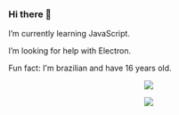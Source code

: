 ### Hi there 👋

I’m currently learning JavaScript.

I’m looking for help with Electron.

Fun fact: I'm brazilian and have 16 years old.

<p align="center">
  <img src="https://github-readme-stats.vercel.app/api/top-langs/?username=ArthurLobopro&theme=radical">
</p>

<p align="center">
  <img src="https://github-readme-stats.vercel.app/api?username=arthurlobopro&show_icons=true&theme=radical">
</p>
<!--
**ArthurLobopro/arthurlobopro** is a ✨ _special_ ✨ repository because its `README.md` (this file) appears on your GitHub profile.

Here are some ideas to get you started:

- 🔭 I’m currently working on ...
- 🌱 I’m currently learning ...
- 👯 I’m looking to collaborate on ...
- 🤔 I’m looking for help with ...
- 💬 Ask me about ...
- 📫 How to reach me: ...
- 😄 Pronouns: ...
- ⚡ Fun fact: ...
-->
